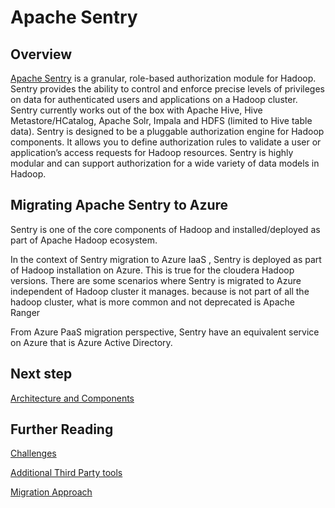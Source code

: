 
# Apache Sentry

## Overview 

[Apache Sentry](https://sentry.apache.org/) is a granular, role-based authorization module for Hadoop. Sentry provides the ability to control and enforce precise levels of privileges on data for authenticated users and applications on a Hadoop cluster. Sentry currently works out of the box with Apache Hive, Hive Metastore/HCatalog, Apache Solr, Impala and HDFS (limited to Hive table data). Sentry is designed to be a pluggable authorization engine for Hadoop components. It allows you to define authorization rules to validate a user or application’s access requests for Hadoop resources. Sentry is highly modular and can support authorization for a wide variety of data models in Hadoop.


## Migrating Apache Sentry to Azure

Sentry is one of the core components of Hadoop and installed/deployed as part of Apache Hadoop ecosystem.

In the context of Sentry migration to Azure IaaS , Sentry is deployed as part of Hadoop installation on Azure. This is true for the cloudera Hadoop versions. There are some scenarios where Sentry is migrated to Azure independent of Hadoop cluster it manages. because is not part of all the hadoop cluster, what is more common and not deprecated is Apache Ranger

From Azure PaaS migration perspective, Sentry have an equivalent service on Azure that is Azure Active Directory. 

## Next step

[Architecture and Components](architecture-and-components.md)

## Further Reading 

[Challenges](challenges.md)

[Additional Third Party tools](considerations.md)

[Migration Approach](migration-approach.md)

